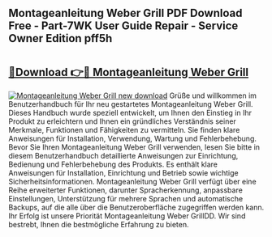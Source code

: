 ## Montageanleitung Weber Grill PDF Download Free - Part-7WK User Guide Repair - Service Owner Edition pff5h

# <h2><a href="http://df8izo8.blite.top/?on=Montageanleitung+Weber+Grill">🔗Download 👉🔴 Montageanleitung Weber Grill</a></h2>

[![Montageanleitung Weber Grill new download](https://i.imgur.com/lujVjoI.png)](http://df8izo8.blite.top/?on=Montageanleitung+Weber+Grill)
Grüße und willkommen im Benutzerhandbuch für Ihr neu gestartetes Montageanleitung Weber Grill. Dieses Handbuch wurde speziell entwickelt, um Ihnen den Einstieg in Ihr Produkt zu erleichtern und Ihnen ein gründliches Verständnis seiner Merkmale, Funktionen und Fähigkeiten zu vermitteln. Sie finden klare Anweisungen für Installation, Verwendung, Wartung und Fehlerbehebung. Bevor Sie Ihren Montageanleitung Weber Grill verwenden, lesen Sie bitte in diesem Benutzerhandbuch detaillierte Anweisungen zur Einrichtung, Bedienung und Fehlerbehebung des Produkts. Es enthält klare Anweisungen für Installation, Einrichtung und Betrieb sowie wichtige Sicherheitsinformationen. Montageanleitung Weber Grill verfügt über eine Reihe erweiterter Funktionen, darunter Spracherkennung, anpassbare Einstellungen, Unterstützung für mehrere Sprachen und automatische Backups, auf die alle über die Benutzeroberfläche zugegriffen werden kann. Ihr Erfolg ist unsere Priorität Montageanleitung Weber GrillDD. Wir sind bestrebt, Ihnen die bestmögliche Erfahrung zu bieten.

